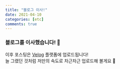 ```yaml
---
title: "블로그 이사!"
date: 2021-04-10
categories: [etc]
comments: true
---
```


### **블로그를 이사했습니다! 🥰**

이후 포스팅은 [Velog](https://velog.io/@recordoflove) 플랫폼에 업로드됩니다!<br>
늘 그랬던 것처럼 저만의 속도로 차근차근 업로드해 볼게요 🎈
